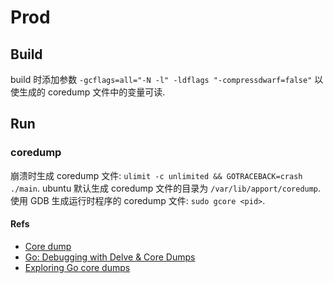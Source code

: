 # Prod
## Build
build 时添加参数 `-gcflags=all="-N -l" -ldflags "-compressdwarf=false"` 以使生成的 coredump 文件中的变量可读.

## Run
### coredump
崩溃时生成 coredump 文件: `ulimit -c unlimited && GOTRACEBACK=crash ./main`.
ubuntu 默认生成 coredump 文件的目录为 `/var/lib/apport/coredump`.
使用 GDB 生成运行时程序的 coredump 文件: `sudo gcore <pid>`.

#### Refs
* [Core dump](https://wiki.archlinux.org/title/Core_dump)
* [Go: Debugging with Delve & Core Dumps](https://medium.com/a-journey-with-go/go-debugging-with-delve-core-dumps-384145b2e8d9)
* [Exploring Go core dumps](https://www.jetbrains.com/help/go/exploring-go-core-dumps.html)
